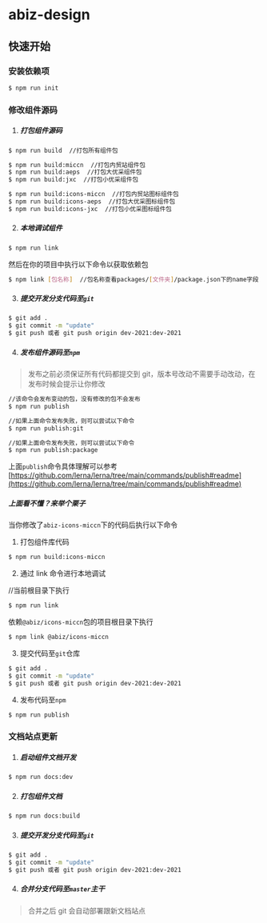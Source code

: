 # abiz-design

## 快速开始

### 安装依赖项

```bash
$ npm run init
```

### 修改组件源码

1. ##### 打包组件源码

```bash
$ npm run build  //打包所有组件包

$ npm run build:miccn  //打包内贸站组件包
$ npm run build:aeps  //打包大优采组件包
$ npm run build:jxc  //打包小优采组件包

$ npm run build:icons-miccn  //打包内贸站图标组件包
$ npm run build:icons-aeps  //打包大优采图标组件包
$ npm run build:icons-jxc  //打包小优采图标组件包
```

2. ##### 本地调试组件

```bash
$ npm run link
```

然后在你的项目中执行以下命令以获取依赖包

```bash
$ npm link [包名称]  //包名称查看packages/[文件夹]/package.json下的name字段
```

3. ##### 提交开发分支代码至`git`

```bash
$ git add .
$ git commit -m "update"
$ git push 或者 git push origin dev-2021:dev-2021
```

4. ##### 发布组件源码至`npm`

> 发布之前必须保证所有代码都提交到 git，版本号改动不需要手动改动，在发布时候会提示让你修改

```bash
//该命令会发布变动的包，没有修改的包不会发布
$ npm run publish

//如果上面命令发布失败，则可以尝试以下命令
$ npm run publish:git

//如果上面命令发布失败，则可以尝试以下命令
$ npm run publish:package

```

上面`publish`命令具体理解可以参考[https://github.com/lerna/lerna/tree/main/commands/publish#readme](https://github.com/lerna/lerna/tree/main/commands/publish#readme)

##### 上面看不懂？来举个栗子

当你修改了`abiz-icons-miccn`下的代码后执行以下命令

1. 打包组件库代码

```bash
$ npm run build:icons-miccn
```

2. 通过 link 命令进行本地调试

//当前根目录下执行

```bash
$ npm run link
```

依赖`@abiz/icons-miccn`包的项目根目录下执行

```bash
$ npm link @abiz/icons-miccn
```

3. 提交代码至`git`仓库

```bash
$ git add .
$ git commit -m "update"
$ git push 或者 git push origin dev-2021:dev-2021
```

4. 发布代码至`npm`

```bash
$ npm run publish
```

### 文档站点更新

1. ##### 启动组件文档开发

```bash
$ npm run docs:dev
```

2. ##### 打包组件文档

```bash
$ npm run docs:build
```

3. ##### 提交开发分支代码至`git`

```bash
$ git add .
$ git commit -m "update"
$ git push 或者 git push origin dev-2021:dev-2021
```

4. ##### 合并分支代码至`master`主干

> 合并之后 git 会自动部署跟新文档站点
